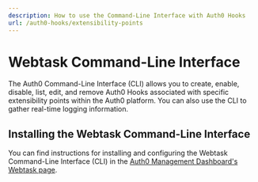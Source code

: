 ```yaml
---
description: How to use the Command-Line Interface with Auth0 Hooks
url: /auth0-hooks/extensibility-points
---
```


# Webtask Command-Line Interface

The Auth0 Command-Line Interface (CLI) allows you to create, enable, disable, list, edit, and remove Auth0 Hooks associated with specific extensibility points within the Auth0 platform. You can also use the CLI to gather real-time logging information.

## Installing the Webtask Command-Line Interface

You can find instructions for installing and configuring the Webtask Command-Line Interface (CLI) in the [Auth0 Management Dashboard's Webtask page](${manage_url}/#/account/webtasks).
